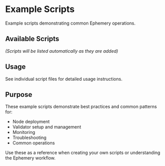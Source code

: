 # Example Scripts

Example scripts demonstrating common Ephemery operations.

## Available Scripts

*(Scripts will be listed automatically as they are added)*

## Usage

See individual script files for detailed usage instructions.

## Purpose

These example scripts demonstrate best practices and common patterns for:

- Node deployment
- Validator setup and management
- Monitoring
- Troubleshooting
- Common operations

Use these as a reference when creating your own scripts or understanding the Ephemery workflow.
